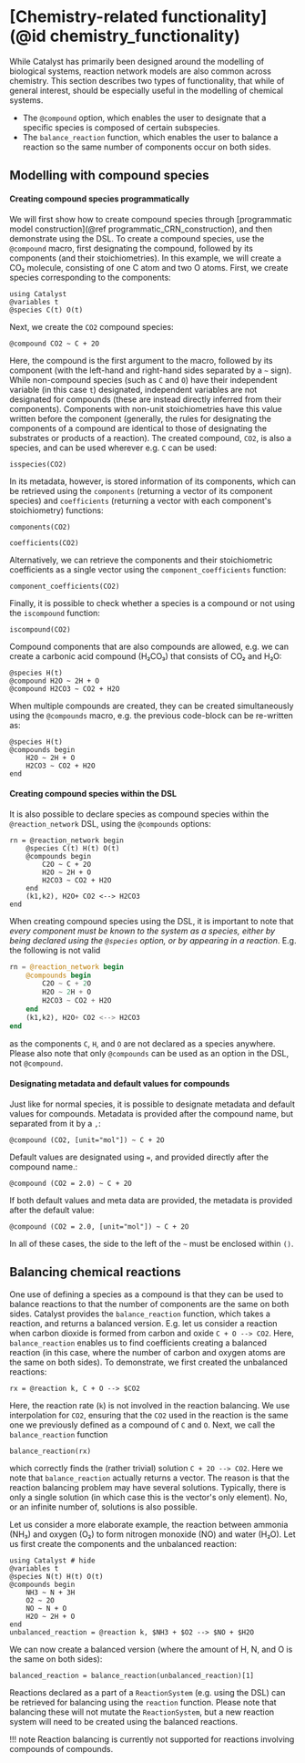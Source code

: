 # [Chemistry-related functionality](@id chemistry_functionality)

While Catalyst has primarily been designed around the modelling of biological systems, reaction network models are also common across chemistry. This section describes two types of functionality, that while of general interest, should be especially useful in the modelling of chemical systems.
- The `@compound` option, which enables the user to designate that a specific species is composed of certain subspecies.
- The `balance_reaction` function, which enables the user to balance a reaction so the same number of components occur on both sides.

## Modelling with compound species

#### Creating compound species programmatically
We will first show how to create compound species through [programmatic model construction](@ref programmatic_CRN_construction), and then demonstrate using the DSL. To create a compound species, use the `@compound` macro, first designating the compound, followed by its components (and their stoichiometries). In this example, we will create a CO₂ molecule, consisting of one C atom and two O atoms. First, we create species corresponding to the components:
```@example chem1
using Catalyst
@variables t
@species C(t) O(t) 
```
Next, we create the `CO2` compound species:
```@example chem1
@compound CO2 ~ C + 2O
```
Here, the compound is the first argument to the macro, followed by its component (with the left-hand and right-hand sides separated by a `~` sign). While non-compound species (such as `C` and `O`) have their independent variable (in this case `t`) designated, independent variables are not designated for compounds (these are instead directly inferred from their components). Components with non-unit stoichiometries have this value written before the component (generally, the rules for designating the components of a compound are identical to those of designating the substrates or products of a reaction). The created compound, `CO2`, is also a species, and can be used wherever e.g. `C` can be used:
```@example chem1
isspecies(CO2)
```
In its metadata, however, is stored information of its components, which can be retrieved using the `components` (returning a vector of its component species) and `coefficients` (returning a vector with each component's stoichiometry) functions:
```@example chem1
components(CO2)
```
```@example chem1
coefficients(CO2)
```
Alternatively, we can retrieve the components and their stoichiometric coefficients as a single vector using the `component_coefficients` function:
```@example chem1
component_coefficients(CO2)
```
Finally, it is possible to check whether a species is a compound or not using the `iscompound` function:
```@example chem1
iscompound(CO2)
```

Compound components that are also compounds are allowed, e.g. we can create a carbonic acid compound (H₂CO₃) that consists of CO₂ and H₂O:
```@example chem1
@species H(t)
@compound H2O ~ 2H + O
@compound H2CO3 ~ CO2 + H2O
```

When multiple compounds are created, they can be created simultaneously using the `@compounds` macro, e.g. the previous code-block can be re-written as:
```@example chem1
@species H(t)
@compounds begin
    H2O ~ 2H + O
    H2CO3 ~ CO2 + H2O
end
```

#### Creating compound species within the DSL
It is also possible to declare species as compound species within the `@reaction_network` DSL, using the `@compounds` options:
```@example chem1
rn = @reaction_network begin
    @species C(t) H(t) O(t)
    @compounds begin
        C2O ~ C + 2O
        H2O ~ 2H + O
        H2CO3 ~ CO2 + H2O
    end
    (k1,k2), H2O+ CO2 <--> H2CO3
end
```
When creating compound species using the DSL, it is important to note that *every component must be known to the system as a species, either by being declared using the `@species` option, or by appearing in a reaction*. E.g. the following is not valid
```julia 
rn = @reaction_network begin
    @compounds begin
        C2O ~ C + 2O
        H2O ~ 2H + O
        H2CO3 ~ CO2 + H2O
    end
    (k1,k2), H2O+ CO2 <--> H2CO3
end
```
as the components `C`, `H`, and `O` are not declared as a species anywhere. Please also note that only `@compounds` can be used as an option in the DSL, not `@compound`.

#### Designating metadata and default values for compounds
Just like for normal species, it is possible to designate metadata and default values for compounds. Metadata is provided after the compound name, but separated from it by a `,`:
```@example chem1
@compound (CO2, [unit="mol"]) ~ C + 2O
```
Default values are designated using `=`, and provided directly after the compound name.:
```@example chem1
@compound (CO2 = 2.0) ~ C + 2O
```
If both default values and meta data are provided, the metadata is provided after the default value:
```@example chem1
@compound (CO2 = 2.0, [unit="mol"]) ~ C + 2O
```
In all of these cases, the side to the left of the `~` must be enclosed within `()`.

## Balancing chemical reactions
One use of defining a species as a compound is that they can be used to balance reactions to that the number of components are the same on both sides. Catalyst provides the `balance_reaction` function, which takes a reaction, and returns a balanced version. E.g. let us consider a reaction when carbon dioxide is formed from carbon and oxide `C + O --> CO2`. Here, `balance_reaction` enables us to find coefficients creating a balanced reaction (in this case, where the number of carbon and oxygen atoms are the same on both sides). To demonstrate, we first created the unbalanced reactions:
```@example chem1
rx = @reaction k, C + O --> $CO2
```
Here, the reaction rate (`k`) is not involved in the reaction balancing. We use interpolation for `CO2`, ensuring that the `CO2` used in the reaction is the same one we previously defined as a compound of `C` and `O`. Next, we call the `balance_reaction` function
```@example chem1
balance_reaction(rx)
```
which correctly finds the (rather trivial) solution `C + 2O --> CO2`. Here we note that `balance_reaction` actually returns a vector. The reason is that the reaction balancing problem may have several solutions. Typically, there is only a single solution (in which case this is the vector's only element). No, or an infinite number of, solutions is also possible.

Let us consider a more elaborate example, the reaction between ammonia (NH₃) and oxygen (O₂) to form nitrogen monoxide (NO) and water (H₂O). Let us first create the components and the unbalanced reaction:
```@example chem2
using Catalyst # hide
@variables t
@species N(t) H(t) O(t) 
@compounds begin
    NH3 ~ N + 3H
    O2 ~ 2O
    NO ~ N + O
    H2O ~ 2H + O
end
unbalanced_reaction = @reaction k, $NH3 + $O2 --> $NO + $H2O
```
We can now create a balanced version (where the amount of H, N, and O is the same on both sides):
```@example chem2
balanced_reaction = balance_reaction(unbalanced_reaction)[1]
```

Reactions declared as a part of a `ReactionSystem` (e.g. using the DSL) can be retrieved for balancing using the `reaction` function. Please note that balancing these will not mutate the `ReactionSystem`, but a new reaction system will need to be created using the balanced reactions.

!!! note
    Reaction balancing is currently not supported for reactions involving compounds of compounds.